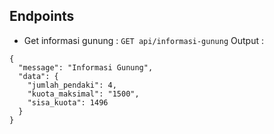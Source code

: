 ## Endpoints

* Get informasi gunung : ``` GET api/informasi-gunung ```
Output :
``` 
{
  "message": "Informasi Gunung",
  "data": {
    "jumlah_pendaki": 4,
    "kuota_maksimal": "1500",
    "sisa_kuota": 1496
  }
}
```
